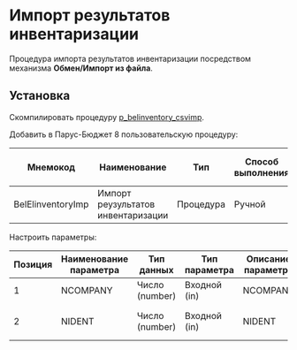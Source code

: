 # Импорт результатов инвентаризации

Процедура импорта результатов инвентаризации посредством механизма **Обмен/Импорт из файла**.

## Установка

Скомпилировать процедуру [p_belinventory_csvimp](../src/p_belinventory_csvimp.sql).

Добавить в Парус-Бюджет 8 пользовательскую процедуру:

|Мнемокод|Наименование|Тип|Способ выполнения|Имя хранимой процедуры|Блокировка при выполнении|Пиктограмма|
|---|---|---|---|---|---|---|
|BelElinventoryImp|Импорт реузультатов инвентаризации|Процедура|Ручной|P_BELINVENTORY_CSVIMP|Нет|

Настроить параметры:

|Позиция|Наименование параметра|Тип данных|Тип параметра|Описание параметра|Визуализация|Привязка|Обязательный|Раздел|Метод вызова|Параметр|Родительский параметр|Дополнительный словарь|
|---|---|---|---|---|---|---|---|---|---|---|---|---|
|1|NCOMPANY|Число (number)|Входной (in)|NCOMPANY|Нет|К организации|Да||||||
|2|NIDENT|Число (number)|Входной (in)|NIDENT|Нет|К идентификатору ведомости|Да||||||
